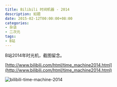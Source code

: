 ```yaml
---
title: Bilibili 时间机器 - 2014
description: 如题
date: 2015-02-12T00:00:00+08:00
categories:
- 杂谈
- 二次元
tags:
- B站
---
```


B站2014年时光机，截图留念。

[http://www.bilibili.com/html/time_machine2014.html](http://www.bilibili.com/html/time_machine2014.html)

![bilibili-time-machine-2014](/img/445245_3265905669cb.png)
